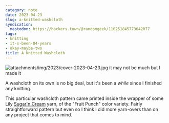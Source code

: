 ```yaml
---
category: note
date: 2023-04-23
slug: a-knitted-washcloth
syndication:
  mastodon: https://hackers.town/@randomgeek/110251845773642077
tags:
- knitting
- it-s-been-84-years
- okay-maybe-two
title: A Knitted Washcloth
---
```


![attachments/img/2023/cover-2023-04-23.jpg](../../../attachments/img/2023/cover-2023-04-23.jpg)
it may not be much but I made it

A washcloth on its own is no big deal, but it's been a *while* since I finished any knitting.

This particular washcloth pattern came printed inside the wrapper of some Lily [Sugar'n Cream](https://www.yarnspirations.com/lily-sugarn-cream-ombres-yarn/102002.html) yarn, of the "Fruit Punch" color variety. Fairly straightforward pattern but even so I think I did more yarn-overs than on any project that comes to mind.
